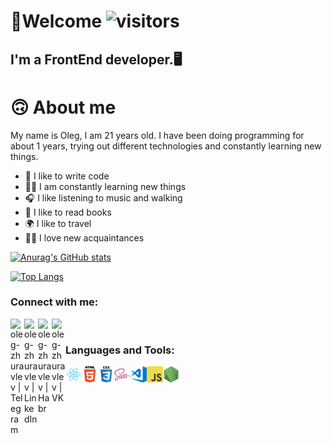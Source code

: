 # 👋Welcome  ![visitors](https://visitor-badge.laobi.icu/badge?page_id=oleg-zhuravlev.57833829)

## I'm a FrontEnd developer.🖥

# 🙃 About me 
My name is Oleg, I am 21 years old. I have been doing programming for about 1 years, trying out different technologies and constantly learning new things.

- 💪 I like to write code
- 👨‍🎓 I am constantly learning new things
- 🎧 I like listening to music and walking
- 📖 I like to read books
- 🌍 I like to travel
- ✌🏻 I love new acquaintances


[![Anurag's GitHub stats](https://github-readme-stats.vercel.app/api?username=oleg-zhuravlev&show_icons=true&theme=prussian)](https://github.com/anuraghazra/github-readme-stats)

[![Top Langs](https://github-readme-stats.vercel.app/api/top-langs/?username=oleg-zhuravlev&layout=compact&theme=prussian)](https://github.com/anuraghazra/github-readme-stats)


### Connect with me:

[<img align="left" alt="oleg-zhuravlev | Telegram" width="22px" src="https://cdn.jsdelivr.net/npm/simple-icons@v3/icons/telegram.svg" />][telegram]
[<img align="left" alt="oleg-zhuravlev | LinkedIn" width="22px" src="https://cdn.jsdelivr.net/npm/simple-icons@v3/icons/linkedin.svg" />][linkedin]
[<img align="left" alt="oleg-zhuravlev | Habr" width="22px" src="https://cdn.jsdelivr.net/npm/simple-icons@v3/icons/habr.svg" />][habr]
[<img align="left" alt="oleg-zhuravlev | VK" width="22px" src="https://cdn.jsdelivr.net/npm/simple-icons@v3/icons/vk.svg" />][vk]

<br />

### Languages and Tools:

<img align="left" alt="React" width="26px" src="https://raw.githubusercontent.com/github/explore/80688e429a7d4ef2fca1e82350fe8e3517d3494d/topics/react/react.png" />
<img align="left" alt="HTML5" width="26px" src="https://raw.githubusercontent.com/github/explore/80688e429a7d4ef2fca1e82350fe8e3517d3494d/topics/html/html.png" />
<img align="left" alt="CSS3" width="26px" src="https://raw.githubusercontent.com/github/explore/80688e429a7d4ef2fca1e82350fe8e3517d3494d/topics/css/css.png" />
<img align="left" alt="Sass" width="26px" src="https://raw.githubusercontent.com/github/explore/80688e429a7d4ef2fca1e82350fe8e3517d3494d/topics/sass/sass.png" />
<img align="left" alt="Visual Studio Code" width="26px" src="https://raw.githubusercontent.com/github/explore/80688e429a7d4ef2fca1e82350fe8e3517d3494d/topics/visual-studio-code/visual-studio-code.png" />
<img align="left" alt="JavaScript" width="26px" src="https://raw.githubusercontent.com/github/explore/80688e429a7d4ef2fca1e82350fe8e3517d3494d/topics/javascript/javascript.png" />
<img align="left" alt="Node.js" width="26px" src="https://raw.githubusercontent.com/github/explore/80688e429a7d4ef2fca1e82350fe8e3517d3494d/topics/nodejs/nodejs.png" />

<br />
<br />

[telegram]: https://t.me/Oleg_Zhuravlev
[linkedin]: https://www.linkedin.com/in/oleg-zhuravlev-22a0931b8/
[habr]: https://career.habr.com/webdev-oleg
[vk]: https://vk.com/zhuravlev_o_v
